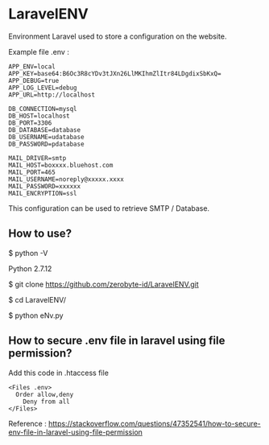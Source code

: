 # LaravelENV

Environment Laravel used to store a configuration on the website.

Example file .env : 
```
APP_ENV=local
APP_KEY=base64:B6Oc3R8cYDv3tJXn26LlMKIhmZlItr84LDgdixSbKxQ=
APP_DEBUG=true
APP_LOG_LEVEL=debug
APP_URL=http://localhost

DB_CONNECTION=mysql
DB_HOST=localhost
DB_PORT=3306
DB_DATABASE=database
DB_USERNAME=udatabase
DB_PASSWORD=pdatabase

MAIL_DRIVER=smtp
MAIL_HOST=boxxxx.bluehost.com
MAIL_PORT=465
MAIL_USERNAME=noreply@xxxxx.xxxx
MAIL_PASSWORD=xxxxxx
MAIL_ENCRYPTION=ssl
```
This configuration can be used to retrieve SMTP / Database.

## How to use?
$ python -V

Python 2.7.12

$ git clone https://github.com/zerobyte-id/LaravelENV.git

$ cd LaravelENV/

$ python eNv.py

## How to secure .env file in laravel using file permission?

Add this code in .htaccess file
```
<Files .env>
  Order allow,deny
    Deny from all
</Files>
```
Reference : https://stackoverflow.com/questions/47352541/how-to-secure-env-file-in-laravel-using-file-permission

